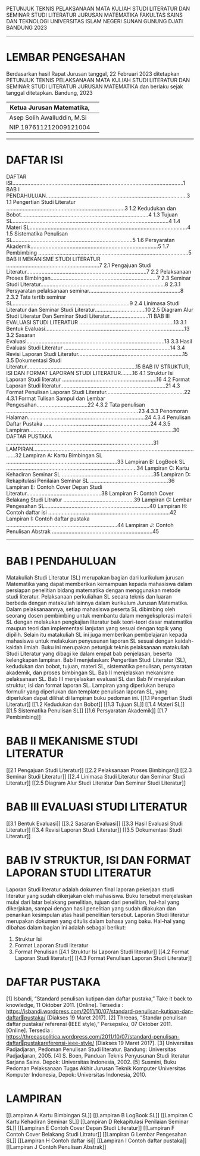 PETUNJUK TEKNIS PELAKSANAAN MATA KULIAH STUDI LITERATUR DAN SEMINAR STUDI LITERATUR
JURUSAN MATEMATIKA
FAKULTAS SAINS DAN TEKNOLOGI
UNIVERSITAS ISLAM NEGERI
SUNAN GUNUNG DJATI BANDUNG
2023

---

# LEMBAR PENGESAHAN
Berdasarkan hasil Rapat Jurusan tanggal, 22 Februari 2023 ditetapkan
PETUNJUK TEKNIS PELAKSANAAN MATA KULIAH STUDI LITERATUR DAN SEMINAR STUDI LITERATUR JURUSAN MATEMATIKA
dan berlaku sejak tanggal ditetapkan.
Bandung, 2023

| Ketua Jurusan Matematika,   |     |
| --------------------------- | --- |
| Asep Solih Awalluddin, M.Si |     |
| NIP.197611212009121004      |     | 

---

# DAFTAR ISI
DAFTAR ISI..................................................................................................................1
BAB I PENDAHULUAN..............................................................................................3
	1.1 Pengertian Studi Literatur ...............................................................................3
	1.2 Kedudukan dan Bobot.....................................................................................4
	1.3 Tujuan SL........................................................................................................4
	1.4 Materi SL.........................................................................................................4
	1.5 Sistematika Penulisan SL................................................................................5
	1.6 Persyaratan Akademik.....................................................................................5
	1.7 Pembimbing ....................................................................................................5
BAB II MEKANISME STUDI LITERATUR ..............................................................7
	2.1 Pengajuan Studi Literatur................................................................................7
	2.2 Pelaksanaan Proses Bimbingan.......................................................................7
	2.3 Seminar Studi Literatur...................................................................................8
	2.3.1 Persyaratan pelaksanaan seminar.............................................................8
	2.3.2 Tata tertib seminar SL..............................................................................9
	2.4 Linimasa Studi Literatur dan Seminar Studi Literatur..................................10
	2.5 Diagram Alur Studi Literatur Dan Seminar Studi Literatur..........................11
BAB III EVALUASI STUDI LITERATUR ...............................................................13
	3.1 Bentuk Evaluasi.............................................................................................13
	3.2 Sasaran Evaluasi............................................................................................13
	3.3 Hasil Evaluasi Studi Literatur .......................................................................14
	3.4 Revisi Laporan Studi Literatur......................................................................15
	3.5 Dokumentasi Studi Literatur.........................................................................15
BAB IV STRUKTUR, ISI DAN FORMAT LAPORAN STUDI LITERATUR........16
	4.1 Struktur Isi Laporan Studi literatur ...............................................................16
	4.2 Format Laporan Studi literatur......................................................................21
	4.3 Format Penulisan Laporan Studi Literatur....................................................22
	4.3.1 Format Tulisan Sampul dan Lembar Pengesahan..................................22
	4.3.2 Tata penulisan ........................................................................................23
	4.3.3 Penomoran Halaman..............................................................................24
	4.3.4 Penulisan Daftar Pustaka .......................................................................24
	4.3.5 Lampiran................................................................................................30
DAFTAR PUSTAKA ..................................................................................................31
LAMPIRAN.................................................................................................................32
	Lampiran A: Kartu Bimbingan SL ..........................................................................33
	Lampiran B: LogBook SL .......................................................................................34
	Lampiran C: Kartu Kehadiran Seminar SL .............................................................35
	Lampiran D: Rekapitulasi Penilaian Seminar SL ....................................................36
	Lampiran E: Contoh Cover Depan Studi Literatur..................................................38
	Lampiran F: Contoh Cover Belakang Studi Litratur ...............................................39
	Lampiran G: Lembar Pengesahan SL......................................................................40
	Lampiran H: Contoh daftar isi .................................................................................42
	Lampiran I: Contoh daftar pustaka ..........................................................................44
	Lampiran J: Contoh Penulisan Abstrak ...................................................................45

---
# BAB I PENDAHULUAN
Matakuliah Studi Literatur (SL) merupakan bagian dari kurikulum jurusan Matematika yang dapat memberikan kemampuan kepada mahasiswa dalam persiapan penelitian bidang matematika dengan menggunakan metode studi literatur. Pelaksanaan perkuliahan SL secara teknis dan luaran berbeda dengan matakuliah lainnya dalam kurikulum Jurusan Matematika. Dalam pelaksanaannya, setiap mahasiswa peserta SL dibimbing oleh seorang dosen pembimbing untuk membantu dalam mengeksplorasi materi SL dengan melakukan pengkajian literatur baik teori-teori dasar matematika maupun teori dan implementasi lanjutan yang sesuai dengan topik yang dipilih. Selain itu matakuliah SL ini juga memberikan pembelajaran kepada mahasiswa untuk melakukan penyusunan laporan SL sesuai dengan kaidah-kaidah ilmiah. 
Buku ini merupakan petunjuk teknis pelaksanaan matakuliah Studi Literatur yang dibagi ke dalam empat bab penjelasan, beserta kelengkapan lampiran. Bab I menjelaskan: Pengertian Studi Literatur (SL), kedudukan dan bobot, tujuan, materi SL, sistematika penulisan, persyaratan akademik, dan proses bimbingan SL. Bab II menjelaskan mekanisme pelaksanaan SL. Bab III menjelaskan evaluasi SL dan Bab IV menjelaskan struktur, isi dan format laporan SL. Lampiran yang diperlukan berupa formulir yang diperlukan dan template penulisan laporan SL, yang diperlukan dapat dilihat di lampiran buku pedoman ini.
[[1.1 Pengertian Studi Literatur]]
[[1.2 Kedudukan dan Bobot]]
[[1.3 Tujuan SL]]
[[1.4 Materi SL]]
[[1.5 Sistematika Penulisan SL]]
[[1.6 Persyaratan Akademik]]
[[1.7 Pembimbing]]
# BAB II MEKANISME STUDI LITERATUR
[[2.1 Pengajuan Studi Literatur]]
[[2.2 Pelaksanaan Proses Bimbingan]]
[[2.3 Seminar Studi Literatur]]
[[2.4 Linimasa Studi Literatur dan Seminar Studi Literatur]]
[[2.5 Diagram Alur Studi Literatur Dan Seminar Studi Literatur]]
# BAB III EVALUASI STUDI LITERATUR

[[3.1 Bentuk Evaluasi]]
[[3.2 Sasaran Evaluasi]]
[[3.3 Hasil Evaluasi Studi Literatur]]
[[3.4 Revisi Laporan Studi Literatur]]
[[3.5 Dokumentasi Studi Literatur]]
# BAB IV STRUKTUR, ISI DAN FORMAT LAPORAN STUDI LITERATUR
Laporan Studi literatur adalah dokumen final laporan pekerjaan studi literatur yang sudah dikerjakan oleh mahasiswa. Buku tersebut menjelaskan mulai dari latar belakang penelitian, tujuan dari penelitian, hal-hal yang dikerjakan, sampai dengan hasil penelitian yang sudah dilakukan dan penarikan kesimpulan atas hasil penelitian tersebut. Laporan Studi literatur merupakan dokumen yang ditulis dalam bahasa yang baku.
Hal-hal yang dibahas dalam bagian ini adalah sebagai berikut:
1. Struktur Isi
2. Format Laporan Studi literatur
3. Format Penulisan
[[4.1 Struktur Isi Laporan Studi literatur]]
[[4.2 Format Laporan Studi literatur]]
[[4.3 Format Penulisan Laporan Studi Literatur]]
# DAFTAR PUSTAKA
[1] Isbandi, “Standard penulisan kutipan dan daftar pustaka,” Take it back to knowledge, 11 Oktober 2011. [Online]. Tersedia : https://isbandi.wordpress.com/2011/10/07/standard-penulisan-kutipan-dan-daftar￾pustaka/ [Diakses 19 Maret 2017].
[2] Threeas, “Standar penulisan daftar pustaka/ referensi (IEEE style),” Persepsiku, 07 Oktober 2011. [Online]. Tersedia : https://threeaspolitica.wordpress.com/2011/10/07/standard-penulisan-daftar￾pustakareferensi-ieee-style/ [Diakses 19 Maret 2017].
[3] Universitas Padjadjaran, Pedoman Penulisan Studi literatur. Bandung: Universitas Padjadjaran, 2005.
[4] S. Boen, Panduan Teknis Penyusunan Studi literatur Sarjana Sains. Depok: Universitas Indonesia, 2002.
[5] Susmini, Buku Pedoman Pelaksanaan Tugas Akhir Jurusan Teknik Komputer Universitas Komputer Indonesia, Depok: Universitas Indonesia, 2010.

# LAMPIRAN
[[Lampiran A Kartu Bimbingan SL]]
[[Lampiran B LogBook SL]]
[[Lampiran C Kartu Kehadiran Seminar SL]]
[[Lampiran D Rekapitulasi Penilaian Seminar SL]]
[[Lampiran E Contoh Cover Depan Studi Literatur]]
[[Lampiran F Contoh Cover Belakang Studi Litratur]]
[[Lampiran G Lembar Pengesahan SL]]
[[Lampiran H Contoh daftar isi]]
[[Lampiran I Contoh daftar pustaka]]
[[Lampiran J Contoh Penulisan Abstrak]]
